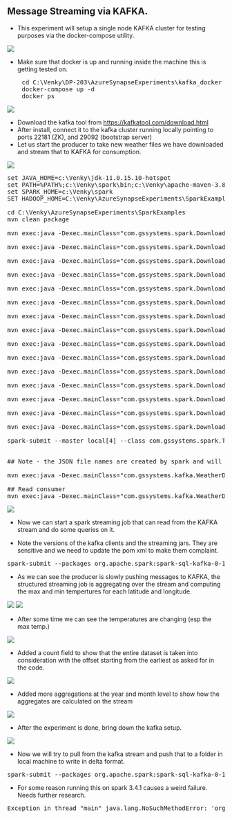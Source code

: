 ## Message Streaming via KAFKA.
* This experiment will setup a single node KAFKA cluster for testing purposes via the docker-compose utility. 

<img src="../images/kafka_streaming_arch.png" />

* Make sure that docker is up and running inside the machine this is getting tested on. 
<pre>
    cd C:\Venky\DP-203\AzureSynapseExperiments\kafka_docker
    docker-compose up -d  
    docker ps 
</pre>

<img src="../images/docker-kafka.png" />

* Download the kafka tool from https://kafkatool.com/download.html
* After install, connect it to the kafka cluster running locally pointing to ports 22181 (ZK), and 29092 (bootstrap server)
* Let us start the producer to take new weather files we have downloaded and stream that to KAFKA for consumption.

<img src="../images/kafka_offset_explorer.png" />

<pre>
set JAVA_HOME=c:\Venky\jdk-11.0.15.10-hotspot
set PATH=%PATH%;c:\Venky\spark\bin;c:\Venky\apache-maven-3.8.6\bin
set SPARK_HOME=c:\Venky\spark
SET HADOOP_HOME=C:\Venky\AzureSynapseExperiments\SparkExamples

cd C:\Venky\AzureSynapseExperiments\SparkExamples
mvn clean package

mvn exec:java -Dexec.mainClass="com.gssystems.spark.DownloadWeatherDataHistorical" -Dexec.args="51.508530 -0.076132 2019-01-01 2019-12-31 ../datafiles/streaming/input/2019_London_Temps.json"

mvn exec:java -Dexec.mainClass="com.gssystems.spark.DownloadWeatherDataHistorical" -Dexec.args="51.508530 -0.076132 2020-01-01 2020-12-31 ../datafiles/streaming/input/2020_London_Temps.json"

mvn exec:java -Dexec.mainClass="com.gssystems.spark.DownloadWeatherDataHistorical" -Dexec.args="51.508530 -0.076132 2021-01-01 2021-12-31 ../datafiles/streaming/input/2021_London_Temps.json"

mvn exec:java -Dexec.mainClass="com.gssystems.spark.DownloadWeatherDataHistorical" -Dexec.args="51.508530 -0.076132 2022-01-01 2022-12-31 ../datafiles/streaming/input/2022_London_Temps.json"

mvn exec:java -Dexec.mainClass="com.gssystems.spark.DownloadWeatherDataHistorical" -Dexec.args="51.508530 -0.076132 2023-01-01 2023-06-30 ../datafiles/streaming/input/2023_London_Temps.json"

mvn exec:java -Dexec.mainClass="com.gssystems.spark.DownloadWeatherDataHistorical" -Dexec.args="41.902782 12.496366 2019-01-01 2019-12-31 ../datafiles/streaming/input/2019_Rome_Temps.json"

mvn exec:java -Dexec.mainClass="com.gssystems.spark.DownloadWeatherDataHistorical" -Dexec.args="41.902782 12.496366 2020-01-01 2020-12-31 ../datafiles/streaming/input/2020_Rome_Temps.json"

mvn exec:java -Dexec.mainClass="com.gssystems.spark.DownloadWeatherDataHistorical" -Dexec.args="41.902782 12.496366 2021-01-01 2021-12-31 ../datafiles/streaming/input/2021_Rome_Temps.json"

mvn exec:java -Dexec.mainClass="com.gssystems.spark.DownloadWeatherDataHistorical" -Dexec.args="41.902782 12.496366 2022-01-01 2022-12-31 ../datafiles/streaming/input/2022_Rome_Temps.json"

mvn exec:java -Dexec.mainClass="com.gssystems.spark.DownloadWeatherDataHistorical" -Dexec.args="41.902782 12.496366 2023-01-01 2023-06-30 ../datafiles/streaming/input/2023_Rome_Temps.json"

mvn exec:java -Dexec.mainClass="com.gssystems.spark.DownloadWeatherDataHistorical" -Dexec.args="48.864716 2.349014 2019-01-01 2019-12-31 ../datafiles/streaming/input/2019_Paris_Temps.json"

mvn exec:java -Dexec.mainClass="com.gssystems.spark.DownloadWeatherDataHistorical" -Dexec.args="48.864716 2.349014 2020-01-01 2020-12-31 ../datafiles/streaming/input/2020_Paris_Temps.json"

mvn exec:java -Dexec.mainClass="com.gssystems.spark.DownloadWeatherDataHistorical" -Dexec.args="48.864716 2.349014 2021-01-01 2021-12-31 ../datafiles/streaming/input/2021_Paris_Temps.json"

mvn exec:java -Dexec.mainClass="com.gssystems.spark.DownloadWeatherDataHistorical" -Dexec.args="48.864716 2.349014 2022-01-01 2022-12-31 ../datafiles/streaming/input/2022_Paris_Temps.json"

mvn exec:java -Dexec.mainClass="com.gssystems.spark.DownloadWeatherDataHistorical" -Dexec.args="48.864716 2.349014 2023-01-01 2023-06-30 ../datafiles/streaming/input/2023_Paris_Temps.json"

spark-submit --master local[4] --class com.gssystems.spark.TemperaturesReformatterJSON target\SparkExamples-1.0-SNAPSHOT.jar file:///C:/Venky/DP-203/AzureSynapseExperiments/datafiles/streaming/input file:///C:/Venky/DP-203/AzureSynapseExperiments/datafiles/streaming/output/ file:///C:/Venky/DP-203/AzureSynapseExperiments/datafiles/streaming/location_master/


## Note - the JSON file names are created by spark and will change with each run. 

mvn exec:java -Dexec.mainClass="com.gssystems.kafka.WeatherDataStreamingProducer" -Dexec.args="C:\Venky\DP-203\AzureSynapseExperiments\datafiles\streaming\output\part-00000-ed31cf36-6e94-4463-918e-b69689d6f8cf-c000.json C:\Venky\DP-203\AzureSynapseExperiments\datafiles\streaming\location_master\part-00000-0c100159-41cd-4d73-a20c-6f1fd4acc873-c000.json"

## Read consumer
mvn exec:java -Dexec.mainClass="com.gssystems.kafka.WeatherDataStreamReceiver" 
</pre>

<img src="../images/kafka_consumer.png" />

* Now we can start a spark streaming job that can read from the KAFKA stream and do some queries on it. 

* Note the versions of the kafka clients and the streaming jars. They are sensitive and we need to update the pom xml to make them complaint.

<pre>
spark-submit --packages org.apache.spark:spark-sql-kafka-0-10_2.12:3.0.0 --master local[4] --class com.gssystems.kafka.WeatherSparkStreaming target/SparkExamples-1.0-SNAPSHOT.jar temperatures
</pre>

* As we can see the producer is slowly pushing messages to KAFKA, the structured streaming job is aggregating over the stream and computing the max and min tempertures for each latitude and longitude.

<img src="../images/kafka_stream_producer.png" />

<img src="../images/kafka_stream_aggregations.png" />

* After some time we can see the temperatures are changing (esp the max temp.)

<img src="../images/kafka_stream_aggregations_2.png" />

* Added a count field to show that the entire dataset is taken into consideration with the offset starting from the earliest as asked for in the code. 

<img src="../images/kafka_stream_aggregations_3.png" />

* Added more aggregations at the year and month level to show how the aggregates are calculated on the stream

<img src="../images/kafka_stream_aggregations_4.png" />

* After the experiment is done, bring down the kafka setup.
<img src="../images/shutting_down.png" />

* Now we will try to pull from the kafka stream and push that to a folder in local machine to write in delta format. 

<pre>
spark-submit --packages org.apache.spark:spark-sql-kafka-0-10_2.12:3.0.0,io.delta:delta-core_2.12:2.4.0 --master local[4] --class com.gssystems.kafka.KafkaStreamToDeltaLakeDownloader target/SparkExamples-1.0-SNAPSHOT.jar 20.120.94.171 temperatures file:///C:\Venky\AzureSynapseExperiments\datafiles\temperatures_delta
</pre>

* For some reason running this on spark 3.4.1 causes a weird failure. Needs further research.

<pre>
Exception in thread "main" java.lang.NoSuchMethodError: 'org.apache.spark.internal.config.ConfigEntry org.apache.spark.sql.internal.SQLConf$.PARQUET_FIELD_ID_READ_ENABLED()'
</pre>

